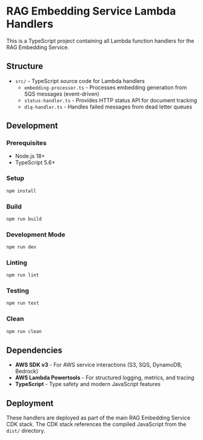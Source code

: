 # RAG Embedding Service Lambda Handlers

This is a TypeScript project containing all Lambda function handlers for the RAG Embedding Service.

## Structure

- `src/` - TypeScript source code for Lambda handlers
  - `embedding-processor.ts` - Processes embedding generation from SQS messages (event-driven)
  - `status-handler.ts` - Provides HTTP status API for document tracking
  - `dlq-handler.ts` - Handles failed messages from dead letter queues

## Development

### Prerequisites

- Node.js 18+
- TypeScript 5.6+

### Setup

```bash
npm install
```

### Build

```bash
npm run build
```

### Development Mode

```bash
npm run dev
```

### Linting

```bash
npm run lint
```

### Testing

```bash
npm run test
```

### Clean

```bash
npm run clean
```

## Dependencies

- **AWS SDK v3** - For AWS service interactions (S3, SQS, DynamoDB, Bedrock)
- **AWS Lambda Powertools** - For structured logging, metrics, and tracing
- **TypeScript** - Type safety and modern JavaScript features

## Deployment

These handlers are deployed as part of the main RAG Embedding Service CDK stack. The CDK stack references the compiled JavaScript from the `dist/` directory. 